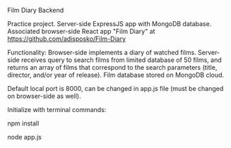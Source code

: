 Film Diary Backend

Practice project. Server-side ExpressJS app with MongoDB database. Associated browser-side React app "Film Diary" at https://github.com/adisposko/Film-Diary

Functionality: Browser-side implements a diary of watched films. Server-side receives
query to search films from limited database of 50 films, and returns an array of
films that correspond to the search parameters (title, director, and/or year of release).
Film database stored on MongoDB cloud.

Default local port is 8000, can be changed in app.js file (must be changed on browser-side as well).

Initialize with terminal commands:

npm install

node app.js